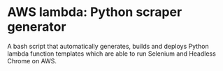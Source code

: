 # AWS lambda: Python scraper generator
A bash script that automatically generates, builds and deploys Python lambda function templates which are able to run Selenium and Headless Chrome on AWS.
